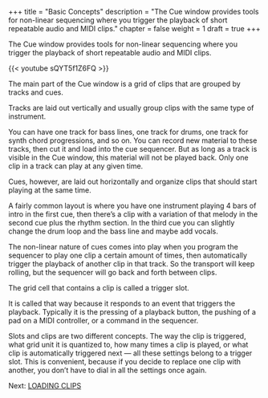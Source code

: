 +++
title = "Basic Concepts"
description = "The Cue window provides tools for non-linear sequencing where you trigger the playback of short repeatable audio and MIDI clips."
chapter = false
weight = 1
draft = true
+++

The Cue window provides tools for non-linear sequencing where you trigger the playback of short repeatable audio and MIDI clips.

{{< youtube sQYT5f1Z6FQ >}}

The main part of the Cue window is a grid of clips that are grouped by tracks and cues.

<!-- FIXME SCREENSHOT -->

Tracks are laid out vertically and usually group clips with the same type of instrument.

<!-- FIXME SCREENSHOT -->

You can have one track for bass lines, one track for drums, one track for synth chord progressions, and so on. You can record new material to these tracks, then cut it and load into the cue sequencer. But as long as a track is visible in the Cue window, this material will not be played back. Only one clip in a track can play at any given time.

Cues, however, are laid out horizontally and organize clips that should start playing at the same time.

<!-- FIXME SCREENSHOT -->

A fairly common layout is where you have one instrument playing 4 bars of intro in the first cue, then there’s a clip with a variation of that melody in the second cue plus the rhythm section. In the third cue you can slightly change the drum loop and the bass line and maybe add vocals.

The non-linear nature of cues comes into play when you program the sequencer to play one clip a certain amount of times, then automatically trigger the playback of another clip in that track. So the transport will keep rolling, but the sequencer will go back and forth between clips.

The grid cell that contains a clip is called a trigger slot.

<!-- FIXME SCREENSHOT -->

It is called that way because it responds to an event that triggers the playback. Typically it is the pressing of a playback button, the pushing of a pad on a MIDI controller, or a command in the sequencer.

Slots and clips are two different concepts. The way the clip is triggered, what grid unit it is quantized to, how many times a clip is played, or what clip is automatically triggered next — all these settings belong to a trigger slot. This is convenient, because if you decide to replace one clip with another, you don’t have to dial in all the settings once again.

Next: [LOADING CLIPS](../loading-clips/)
